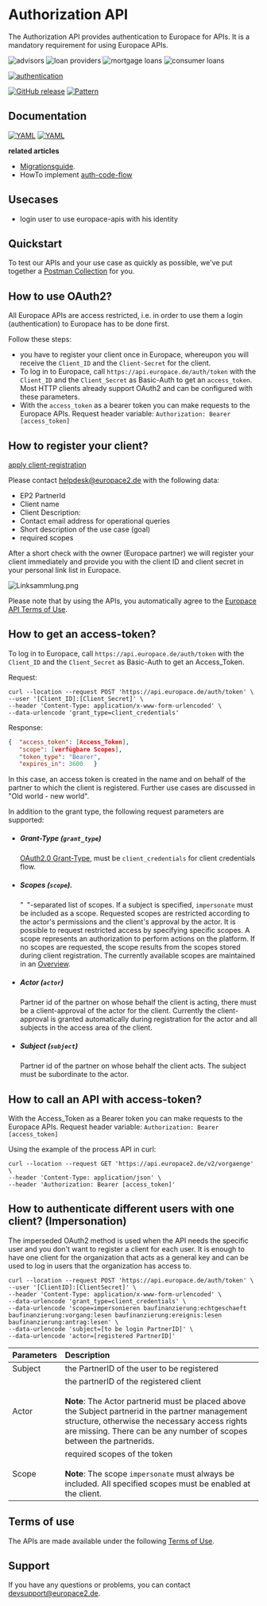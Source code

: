 # Authorization API

The Authorization API provides authentication to Europace for APIs. It is a mandatory requirement for using Europace APIs.


![advisors](https://img.shields.io/badge/-advisors-lightblue)
![loan providers](https://img.shields.io/badge/-loanProviders-lightblue)
![mortgage loans](https://img.shields.io/badge/-mortgageLoans-lightblue)
![consumer loans](https://img.shields.io/badge/-consumerLoans-lightblue)

[![authentication](https://img.shields.io/badge/Auth-OAuth2-green)](https://github.com/europace/authorization-api)

[![GitHub release](https://img.shields.io/github/v/release/europace/authorization-api)](https://github.com/europace/authorization-api/releases)
[![Pattern](https://img.shields.io/badge/Pattern-Tolerant%20Reader-yellowgreen)](https://martinfowler.com/bliki/TolerantReader.html)

## Documentation
[![YAML](https://img.shields.io/badge/OAS-HTML_Doc-lightblue)](https://europace.github.io/authorization-api/oas-doc.html)
[![YAML](https://img.shields.io/badge/OAS-YAML-lightgrey)](https://github.com/europace/authorization-api/blob/master/authorization.yaml)

**related articles** 
* [Migrationsguide](https://docs.api.europace.de/common/authentifizierung/oauth-migrationsguide_en).
* HowTo implement [auth-code-flow](https://docs.api.europace.de/common/authentifizierung/oauth-code-flow_en/)

## Usecases
- login user to use europace-apis with his identity

## Quickstart
To test our APIs and your use case as quickly as possible, we've put together a [Postman Collection](https://github.com/europace/api-schnellstart) for you.

## How to use OAuth2?

All Europace APIs are access restricted, i.e. in order to use them a login (authentication) to Europace has to be done first.

Follow these steps:
- you have to register your client once in Europace, whereupon you will receive the `Client_ID` and the `Client-Secret` for the client.
- To log in to Europace, call `https://api.europace.de/auth/token` with the `Client_ID` and the `Client_Secret` as Basic-Auth to get an `access_token`. Most HTTP clients already support OAuth2 and can be configured with these parameters.
- With the `access_token` as a bearer token you can make requests to the Europace APIs.
Request header variable: `Authorization: Bearer [access_token]`

## How to register your client?

<a href="mailto:helpdesk@europace2.de?subject=Registrierung API-Client&body=Hallo,%0D%0Abitte%20registriert%20einen%20API-Client%20für%20mich.%0D%0A%0D%0APartnerID:%0D%0AClient-Name:%0D%0AClient-Beschreibung:%0D%0Atechnische%20Kontakt-Email-Adresse:%0D%0Akurze%20Beschreibung%20des%20Anwendungsfalls:%0D%0Abenötigte%20Scopes:%0D%0A%0D%0AVielen%20Dank">apply client-registration</a>


Please contact <a href="mailto:helpdesk@europace2.de?subject=Registrierung API-Client&body=Hello,%0D%0Please%20register%20an%20API-Client%20for%20me. %0D%0A%0D%0APartnerID:%0D%0AClientName:%0D%0AClientDescription:%0D%0Atechnical%20contact email address:%0D%0Short%20description%20of%20the%20application:%0D%0Required%20Scopes:%0D%0A%0D%0AVever%20Thanks">helpdesk@europace2.de</a> with the following data:
- EP2 PartnerId
- Client name
- Client Description:
- Contact email address for operational queries
- Short description of the use case (goal)
- required scopes

After a short check with the owner (Europace partner) we will register your client immediately and provide you with the client ID and client secret in your personal link list in Europace.

![Linksammlung.png](https://docs.api.europace.de/Linksammlung.png "Linksammlung")

Please note that by using the APIs, you automatically agree to the [Europace API Terms of Use](https://docs.api.europace.de/nutzungsbedingungen/).

## How to get an access-token?
To log in to Europace, call `https://api.europace.de/auth/token` with the `Client_ID` and the `Client_Secret` as Basic-Auth to get an Access_Token.

Request:
```cURL
curl --location --request POST 'https://api.europace.de/auth/token' \
--user '[Client_ID]:[Client_Secret]' \
--header 'Content-Type: application/x-www-form-urlencoded' \
--data-urlencode 'grant_type=client_credentials'
```

Response:
```json
{  "access_token": [Access_Token],
   "scope": [verfügbare Scopes],
   "token_type": "Bearer",
   "expires_in": 3600   }
```

In this case, an access token is created in the name and on behalf of the partner to which the client is registered. Further use cases are discussed in "Old world - new world".

In addition to the grant type, the following request parameters are supported:

- ##### Grant-Type (`grant_type`)
  [OAuth2.0 Grant-Type][RFC6749#4], must be `client_credentials` for client credentials flow.
- ##### Scopes (`scope`).
  "` `"-separated list of scopes. If a subject is specified, `impersonate` must be included as a scope.
  Requested scopes are restricted according to the actor's permissions and the client's approval by the actor. It is possible to request restricted access by specifying specific scopes. A scope represents an authorization to perform actions on the platform. If no scopes are requested, the scope results from the scopes stored during client registration. The currently available scopes are maintained in an [Overview](https://github.com/europace/authorization-api/blob/master/docs/scopes.md).
- ##### Actor (`actor`)
  Partner id of the partner on whose behalf the client is acting, there must be a
  client-approval of the actor for the client. Currently the client-approval is granted automatically during registration for the actor and all subjects in the access area of the client.
- ##### Subject (`subject`)
  Partner id of the partner on whose behalf the client acts. The subject must be subordinate to the actor.

## How to call an API with access-token?
With the Access_Token as a Bearer token you can make requests to the Europace APIs.
Request header variable: `Authorization: Bearer [access_token]`

Using the example of the process API in curl:
```cURL
curl --location --request GET 'https://api.europace2.de/v2/vorgaenge' \
--header 'Content-Type: application/json' \
--header 'Authorization: Bearer [access_token]'
```

## How to authenticate different users with one client? (Impersonation)

The imperseded OAuth2 method is used when the API needs the specific user and you don't want to register a client for each user. It is enough to have one client for the organization that acts as a general key and can be used to log in users that the organization has access to.

```cURL
curl --location --request POST 'https://api.europace.de/auth/token' \
--user '[ClientID]:[ClientSecret]' \
--header 'Content-Type: application/x-www-form-urlencoded' \
--data-urlencode 'grant_type=client_credentials' \
--data-urlencode 'scope=impersonieren baufinanzierung:echtgeschaeft baufinanzierung:vorgang:lesen baufinanzierung:ereignis:lesen baufinanzierung:antrag:lesen' \
--data-urlencode 'subject=[to be login PartnerID]' \
--data-urlencode 'actor=[registered PartnerID]'
```

Parameters | Description |
--------- | :--- |
Subject | the PartnerID of the user to be registered
Actor | the partnerID of the registered client<br/><br/>**Note**: The Actor partnerid must be placed above the Subject partnerid in the partner management structure, otherwise the necessary access rights are missing. There can be any number of scopes between the partnerids.
Scope | required scopes of the token<br/><br/>**Note**: The scope `impersonate` must always be included. All specified scopes must be enabled at the client.

## Terms of use
The APIs are made available under the following [Terms of Use](https://docs.api.europace.de/nutzungsbedingungen/).

## Support
If you have any questions or problems, you can contact devsupport@europace2.de.

[JWT]: https://tools.ietf.org/html/rfc7519
[ASCII]: http://www.ecma-international.org/publications/files/ECMA-ST/Ecma-006.pdf
[UTF-8]: https://tools.ietf.org/html/rfc3629
[URI]: https://tools.ietf.org/html/rfc3986
[Unix-Timestamp]: https://pubs.opengroup.org/onlinepubs/9699919799/basedefs/V1_chap04.html#tag_04_16
[RFC6749#4]: https://tools.ietf.org/html/rfc6749#section-4
[RFC6749#4.4]: https://tools.ietf.org/html/rfc6749#section-4.4
[HTTP Basic Auth]: https://tools.ietf.org/html/rfc7617#section-2

